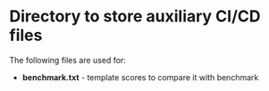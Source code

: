 # Directory to store auxiliary CI/CD files

The following files are used for:
  * **benchmark.txt** - template scores to compare it with benchmark
